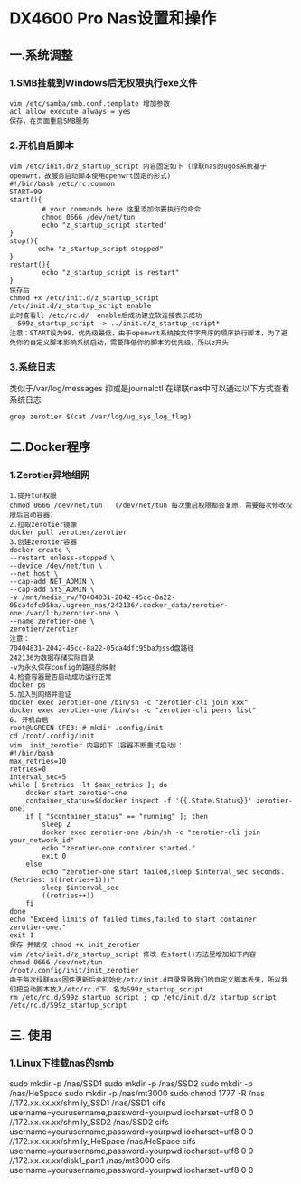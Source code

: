 # DX4600 Pro Nas设置和操作

## 一.系统调整
### 1.SMB挂载到Windows后无权限执行exe文件
```shell
vim /etc/samba/smb.conf.template 增加参数
acl allow execute always = yes
保存，在页面重启SMB服务
```

### 2.开机自启脚本
```
vim /etc/init.d/z_startup_script 内容固定如下 (绿联nas的ugos系统基于openwrt，故服务启动脚本使用openwrt固定的形式)
#!/bin/bash /etc/rc.common
START=99
start(){
        # your commands here 这里添加你要执行的命令
        chmod 0666 /dev/net/tun
        echo "z_startup_script started"
}
stop(){
       echo "z_startup_script stopped"
}
restart(){
        echo "z_startup_script is restart"
}
保存后
chmod +x /etc/init.d/z_startup_script
/etc/init.d/z_startup_script enable
此时查看ll /etc/rc.d/  enable后成功建立软连接表示成功
  S99z_startup_script -> ../init.d/z_startup_script*
注意：START设为99，优先级最低，由于openwrt系统按文件字典序的顺序执行脚本，为了避免你的自定义脚本影响系统启动，需要降低你的脚本的优先级，所以z开头
```

### 3.系统日志
类似于/var/log/messages 抑或是journalctl
在绿联nas中可以通过以下方式查看系统日志
```shell
grep zerotier $(cat /var/log/ug_sys_log_flag)
```

## 二.Docker程序

### 1.Zerotier异地组网
```text
1.提升tun权限
chmod 0666 /dev/net/tun   (/dev/net/tun 每次重启权限都会复原，需要每次修改权限后启动容器)
2.拉取zerotier镜像
docker pull zerotier/zerotier
3.创建zerotier容器
docker create \
--restart unless-stopped \
--device /dev/net/tun \
--net host \
--cap-add NET_ADMIN \
--cap-add SYS_ADMIN \
-v /mnt/media_rw/70404831-2042-45cc-8a22-05ca4dfc95ba/.ugreen_nas/242136/.docker_data/zerotier-one:/var/lib/zerotier-one \
--name zerotier-one \
zerotier/zerotier
注意：
70404831-2042-45cc-8a22-05ca4dfc95ba为ssd盘路径
242136为数据存储实际目录
-v为永久保存config的路径的映射
4.检查容器是否启动成功运行正常
docker ps
5.加入到网络并验证
docker exec zerotier-one /bin/sh -c "zerotier-cli join xxx"
docker exec zerotier-one /bin/sh -c "zerotier-cli peers list"
6. 开机自启
root@UGREEN-CFE3:~# mkdir .config/init
cd /root/.config/init
vim  init_zerotier 内容如下（容器不断重试启动）：
#!/bin/bash
max_retries=10
retries=0
interval_sec=5
while [ $retries -lt $max_retries ]; do
    docker start zerotier-one
    container_status=$(docker inspect -f '{{.State.Status}}' zerotier-one)
    if [ "$container_status" == "running" ]; then
        sleep 2
        docker exec zerotier-one /bin/sh -c "zerotier-cli join your_network_id"
        echo "zerotier-one container started."
        exit 0
    else
        echo "zerotier-one start failed,sleep $interval_sec seconds.(Retries: $((retries+1)))"
        sleep $interval_sec
        ((retries++))
    fi
done
echo "Exceed limits of failed times,failed to start container zerotier-one."
exit 1
保存 并赋权 chmod +x init_zerotier
vim /etc/init.d/z_startup_script 修改 在start()方法里增加如下内容
chmod 0666 /dev/net/tun
/root/.config/init/init_zerotier
由于每次绿联nas固件更新后会初始化/etc/init.d目录导致我们的自定义脚本丢失，所以我们把启动脚本放入/etc/rc.d下，名为S99z_startup_script
rm /etc/rc.d/S99z_startup_script ; cp /etc/init.d/z_startup_script /etc/rc.d/S99z_startup_script
```


## 三. 使用
### 1.Linux下挂载nas的smb
sudo mkdir -p /nas/SSD1
sudo mkdir -p /nas/SSD2
sudo mkdir -p /nas/HeSpace
sudo mkdir -p /nas/mt3000
sudo chmod 1777 -R /nas
//172.xx.xx.xx/shmily_SSD1 /nas/SSD1       cifs username=yourusername,password=yourpwd,iocharset=utf8 0 0
//172.xx.xx.xx/shmily_SSD2 /nas/SSD2       cifs username=yourusername,password=yourpwd,iocharset=utf8 0 0
//172.xx.xx.xx/shmily_HeSpace /nas/HeSpace cifs username=yourusername,password=yourpwd,iocharset=utf8 0 0
//172.xx.xx.xx/disk1_part1 /nas/mt3000     cifs username=yourusername,password=yourpwd,iocharset=utf8 0 0
